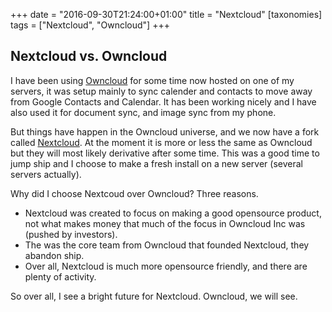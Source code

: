 +++
date = "2016-09-30T21:24:00+01:00"
title = "Nextcloud"
[taxonomies]
tags = ["Nextcloud", "Owncloud"]
+++

## Nextcloud vs. Owncloud

I have been using [Owncloud][1] for some time now hosted on one of my servers, it was setup mainly to sync calender and contacts to move away from Google Contacts and Calendar. It has been working nicely and I have also used it for document sync, and image sync from my phone.

But things have happen in the Owncloud universe, and we now have a fork called [Nextcloud][2]. At the moment it is more or less the same as Owncloud but they will most likely derivative after some time. This was a good time to jump ship and I choose to make a fresh install on a new server (several servers actually).

Why did I choose Nextcoud over Owncloud? Three reasons.

* Nextcloud was created to focus on making a good opensource product, not what makes money that much of the focus in Owncloud Inc was (pushed by investors).
* The was the core team from Owncloud that founded Nextcloud, they abandon ship.
* Over all, Nextcloud is much more opensource friendly, and there are plenty of activity.

So over all, I see a bright future for Nextcloud. Owncloud, we will see.

[1]: http://www.owncloud.org
[2]: https://nextcloud.com/
[3]: https://askubuntu.com/questions/616081/ubuntu-touch-add-contact-list-and-calendars/664834#664834
